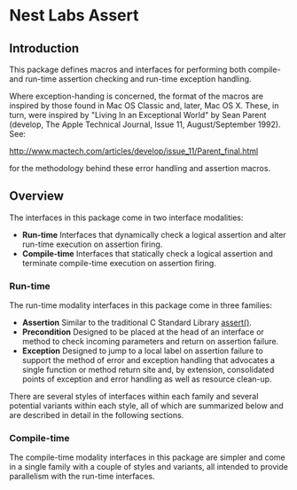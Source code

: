 Nest Labs Assert
================

## Introduction

This package defines macros and interfaces for performing both
compile- and run-time assertion checking and run-time exception
handling.

Where exception-handing is concerned, the format of the macros are
inspired by those found in Mac OS Classic and, later, Mac OS
X. These, in turn, were inspired by "Living In an Exceptional
World" by Sean Parent (develop, The Apple Technical Journal, Issue
11, August/September 1992). See:

  http://www.mactech.com/articles/develop/issue_11/Parent_final.html

for the methodology behind these error handling and assertion macros.

## Overview

The interfaces in this package come in two interface modalities:

* **Run-time** Interfaces that dynamically check a logical assertion and alter run-time execution on assertion firing.
* **Compile-time** Interfaces that statically check a logical assertion and terminate compile-time execution on assertion firing.

### Run-time

The run-time modality interfaces in this package come in three
families:

* **Assertion** Similar to the traditional C Standard Library
    [assert()](http://pubs.opengroup.org/onlinepubs/009695399/functions/assert.html).
* **Precondition** Designed to be placed at the head of an interface or
    method to check incoming parameters and return on assertion failure.
* **Exception** Designed to jump to a local label on assertion failure
    to support the method of error and exception handling that advocates
    a single function or method return site and, by extension, consolidated
    points of exception and error handling as well as resource clean-up.

There are several styles of interfaces within each family and several
potential variants within each style, all of which are summarized
below and are described in detail in the following sections.

### Compile-time

The compile-time modality interfaces in this package are simpler and
come in a single family with a couple of styles and variants, all
intended to provide parallelism with the run-time interfaces.

